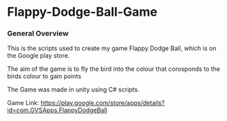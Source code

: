# Flappy-Dodge-Ball-Game

### General Overview

This is the scripts used to create my game Flappy Dodge Ball, which is on the Google play store.

The aim of the game is to fly the bird into the colour that corosponds to the birds colour to gain points

The Game was made in unity using C# scripts.

Game Link: https://play.google.com/store/apps/details?id=com.GVSApps.FlappyDodgeBall
